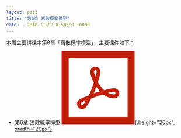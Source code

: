 ```yaml
---
layout: post
title: "第6章 离散概率模型"
date:   2018-11-02 8:50:00 +0800
---
```


本周主要讲课本第6章「离散概率模型」，主要课件如下：

- [第6章 离散概率模型 ![课件][pdf_icon]{:height="20px", :width="20px"}][pdf]

[pdf_icon]: /assets/images/pdf.svg
[pdf]: /slides/chap06.pdf
